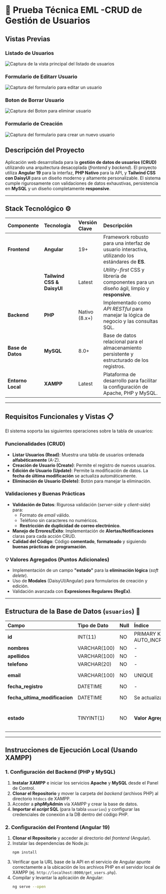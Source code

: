 # 🚀 Prueba Técnica EML -CRUD de Gestión de Usuarios
## Vistas Previas

### Listado de Usuarios
![Captura de la vista principal del listado de usuarios](<img width="1919" height="1199" alt="Image" src="https://github.com/user-attachments/assets/cb0c2c11-e138-4679-95ff-e16b7e8cc620" />
)

### Formulario de Editarr Usuario
![Captura del formulario para editar un usuario](<img width="1919" height="1199" alt="Image" src="https://github.com/user-attachments/assets/59e019f8-80ca-4b3b-9afe-579cdfea5647" />
)

### Boton de Borrar Usuario
![Captura del Boton para eliminar usuario](<img width="1919" height="1199" alt="Image" src="https://github.com/user-attachments/assets/ef200af8-b098-4399-a074-89e5598239fa" />
)

### Formulario de Creación
![Captura del formulario para crear un nuevo usuario](<img width="1919" height="1199" alt="Image" src="https://github.com/user-attachments/assets/2546ba5f-bae2-4533-bcad-37d1c1284fce" />
)


## Descripción del Proyecto

Aplicación web desarrollada para la **gestión de datos de usuarios (CRUD)** utilizando una arquitectura desacoplada (*frontend* y *backend*). El proyecto utiliza **Angular 19** para la interfaz, **PHP Nativo** para la API, y **Tailwind CSS con DaisyUI** para un diseño moderno y altamente personalizable. El sistema cumple rigurosamente con validaciones de datos exhaustivas, persistencia en **MySQL** y un diseño completamente **responsive**.

---

## Stack Tecnológico ⚙️

| Componente | Tecnología | Versión Clave | Descripción |
| :--- | :--- | :--- | :--- |
| **Frontend** | **Angular** | 19+ | Framework robusto para una interfaz de usuario interactiva, utilizando los estándares de **ES**. |
| | **Tailwind CSS & DaisyUI** | Latest | *Utility-first* CSS y librería de componentes para un diseño ágil, limpio y **responsive**. |
| **Backend** | **PHP** | Nativo (8.x+) | Implementado como *API RESTful* para manejar la lógica de negocio y las consultas SQL. |
| **Base de Datos** | **MySQL** | 8.0+ | Base de datos relacional para el almacenamiento persistente y estructurado de los registros. |
| **Entorno Local** | **XAMPP** | Latest | Plataforma de desarrollo para facilitar la configuración de Apache, PHP y MySQL. |

---

## Requisitos Funcionales y Vistas 📋

El sistema soporta las siguientes operaciones sobre la tabla de usuarios:

### Funcionalidades (CRUD)

* **Listar Usuarios (Read)**: Muestra una tabla de usuarios ordenada **alfabéticamente** (A-Z).
* **Creación de Usuario (Create)**: Permite el registro de nuevos usuarios.
* **Edición de Usuario (Update)**: Permite la modificación de datos. La **fecha de última modificación** se actualiza automáticamente.
* **Eliminación de Usuario (Delete)**: Botón para manejar la eliminación.

### Validaciones y Buenas Prácticas

* **Validación de Datos**: Rigurosa validación (*server-side* y *client-side*) para:
    * Formato de *email* válido.
    * Teléfono sin caracteres no numéricos.
    * **Restricción de duplicidad de correo electrónico**.
* **Manejo de Errores/Éxito**: Implementación de **Alertas/Notificaciones** claras para cada acción CRUD.
* **Calidad del Código**: Código **comentado**, **formateado** y siguiendo **buenas prácticas de programación**.

### 💡 Valores Agregados (Puntos Adicionales)

* Implementación de un campo **"estado"** para la **eliminación lógica** (*soft delete*).
* Uso de **Modales** (DaisyUI/Angular) para formularios de creación y edición.
* Validación avanzada con **Expresiones Regulares (RegEx)**.

---

## Estructura de la Base de Datos (`usuarios`) 💾

| Campo | Tipo de Dato | Null | Índice | Restricción |
| :--- | :--- | :--- | :--- | :--- |
| **id** | INT(11) | NO | PRIMARY KEY, AUTO\_INCREMENT | - |
| **nombres** | VARCHAR(100) | NO | - | - |
| **apellidos** | VARCHAR(100) | NO | - | - |
| **telefono** | VARCHAR(20) | NO | - | - |
| **email** | VARCHAR(100) | NO | UNIQUE | **NO DUPLICADOS** |
| **fecha\_registro** | DATETIME | NO | - | - |
| **fecha\_ultima\_modificacion** | DATETIME | NO | Se actualiza | Se actualiza al editar. |
| **estado** | TINYINT(1) | NO | **Valor Agregado** | 1 (Activo) / 0 (Inactivo - Eliminación Lógica). |

---

## Instrucciones de Ejecución Local (Usando XAMPP)

### 1. Configuración del Backend (PHP y MySQL)

1.  **Instalar XAMPP** e iniciar los servicios **Apache** y **MySQL** desde el Panel de Control.
2.  **Clonar el Repositorio** y mover la carpeta del *backend* (archivos PHP) al directorio `htdocs` de XAMPP.
3.  Acceder a **phpMyAdmin** vía XAMPP y crear la base de datos.
4.  **Importar el *script* SQL** (para la tabla `usuarios`) y configurar las credenciales de conexión a la DB dentro del código PHP.

### 2. Configuración del Frontend (Angular 19)

1.  **Clonar el Repositorio** y acceder al directorio del *frontend* (Angular).
2.  Instalar las dependencias de Node.js:
    ```bash
    npm install
    ```
3.  Verificar que la URL base de la API en el servicio de Angular apunte correctamente a la ubicación de los archivos PHP en el servidor local de XAMPP (ej. `http://localhost:8000/get_users.php`).
4.  Compilar y levantar la aplicación de Angular:
    ```bash
    ng serve --open
    ```
